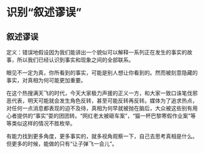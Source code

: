 # 识别“叙述谬误”

## 叙述谬误

定义：错误地假设因为我们能讲出一个貌似可以解释一系列正在发生的事实的故事，所以我们已经认识到事实和现象之间的全部联系。

眼见不一定为真，你所看到的事实，可能是别人想让你看到的。然而被刻意隐藏的事实，对真相为何可能更加重要。

在这个热搜满天飞的时代，今天大家极力声援的正义一方，和大家一致口诛笔伐邪恶代表，明天可能就会发生角色反转，甚至可能反转再反转。媒体为了追求热点，对任何一点消息都表现的迫不及待，真相为何早就被抛在脑后，大众被这些别有用心者提供的“事实”耍的团团转。“网红老太被砸车案”，“猫一杯巴黎寒假作业案”等等类似这样的情况不胜枚举。

有能力找到更多角度，更多事实的，就多视角观察一下，自己去思考真相是什么。但更多的时候，能做的只有“让子弹飞一会儿”。


